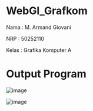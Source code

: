 # WebGl_Grafkom

Nama : M. Armand Giovani

NRP : 50252110

Kelas : Grafika Komputer A

# Output Program

![image](https://github.com/VanGarman21/WebGl_Grafkom/assets/100523471/379b2185-1b0d-44ab-824e-afd73345d10e)

![image](https://github.com/VanGarman21/WebGl_Grafkom/assets/100523471/11a1d0f3-670b-416d-b13d-4556f2bc64f6)
